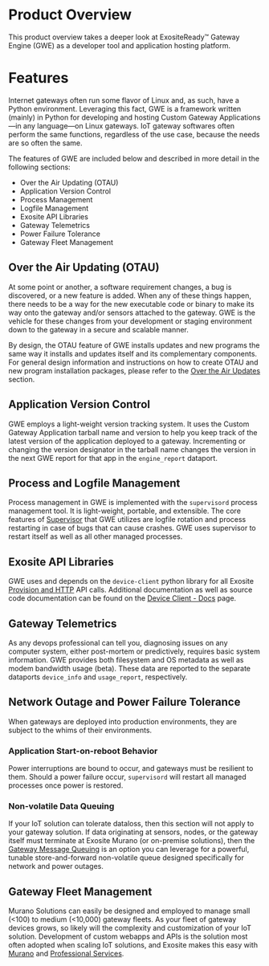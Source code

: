 # Product Overview

This product overview takes a deeper look at ExositeReady™ Gateway Engine (GWE) as a
developer tool and application hosting platform.

# Features

Internet gateways often run some flavor of Linux and, as such, have a
Python environment. Leveraging this fact, GWE is a framework
written (mainly) in Python for developing and hosting Custom Gateway
Applications—in any language—on Linux gateways. IoT gateway softwares
often perform the same functions, regardless of the use case, because the
needs are so often the same.

The features of GWE are included below and described in more detail in 
the following sections:

* Over the Air Updating (OTAU)
* Application Version Control
* Process Management
* Logfile Management
* Exosite API Libraries
* Gateway Telemetrics
* Power Failure Tolerance
* Gateway Fleet Management

## Over the Air Updating (OTAU)

At some point or another, a software requirement changes, a bug is
discovered, or a new feature is added. When any of these things happen,
there needs to be a way for the new executable code or binary to make
its way onto the gateway and/or sensors attached to the
gateway. GWE is the vehicle for these changes from your
development or staging environment down to the gateway in a secure and
scalable manner.

By design, the OTAU feature of GWE installs updates and new
programs the same way it installs and updates itself and its
complementary components. For general design information and
instructions on how to create OTAU and new program installation
packages, please refer to the [Over the Air Updates](/development/exositeready/gwe/otau/) section.

## Application Version Control

GWE employs a light-weight version tracking system. It uses
the Custom Gateway Application tarball name and version to help you keep
track of the latest version of the application deployed to a gateway.
Incrementing or changing the version designator in the tarball name
changes the version in the next GWE report for that app in
the `engine_report` dataport.

## Process and Logfile Management

Process management in GWE is implemented with the
`supervisord` process management tool. It is light-weight, portable, and
extensible. The core features of [Supervisor](http://supervisord.org)
that GWE utilizes are logfile rotation and process restarting
in case of bugs that can cause crashes. GWE uses supervisor
to restart itself as well as all other managed processes.

## Exosite API Libraries

GWE uses and depends on the `device-client` python library
for all Exosite [Provision and
HTTP](/reference/products/device_api/http/) API
calls. Additional documentation as well as source code documentation can
be found on the
[Device Client - Docs](/development/exositeready/gwe/device-client) page.

## Gateway Telemetrics

As any devops professional can tell you, diagnosing issues on any
computer system, either post-mortem or predictively, requires basic system
information. GWE provides both filesystem and OS metadata as
well as modem bandwidth usage (beta). These data are reported to
the separate dataports `device_info` and `usage_report`, respectively.

## Network Outage and Power Failure Tolerance

When gateways are deployed into production environments, they are subject
to the whims of their environments.

### Application Start-on-reboot Behavior

Power interruptions are bound to occur, and gateways must be resilient to
them. Should a power failure occur, `supervisord` will restart all
managed processes once power is restored.

### Non-volatile Data Queuing

If your IoT solution can tolerate dataloss, then this section will not
apply to your gateway solution. If data originating at sensors, nodes, or
the gateway itself must terminate at Exosite Murano (or
on-premise solutions), then the [Gateway Message
Queuing](/development/exositeready/gwe/gmq/) is an option
you can leverage for a powerful, tunable store-and-forward non-volatile
queue designed specifically for network and power outages.

## Gateway Fleet Management

Murano Solutions can easily be designed and employed to manage small
(&lt;100) to medium (&lt;10,000) gateway fleets. As your fleet of
gateway devices grows, so likely will the complexity and customization
of your IoT solution. Development of custom webapps and APIs is the
solution most often adopted when scaling IoT solutions, and Exosite makes
this easy with [Murano](https://exosite.com/murano/) and [Professional
Services](https://exosite.com/services/professional-services/).
